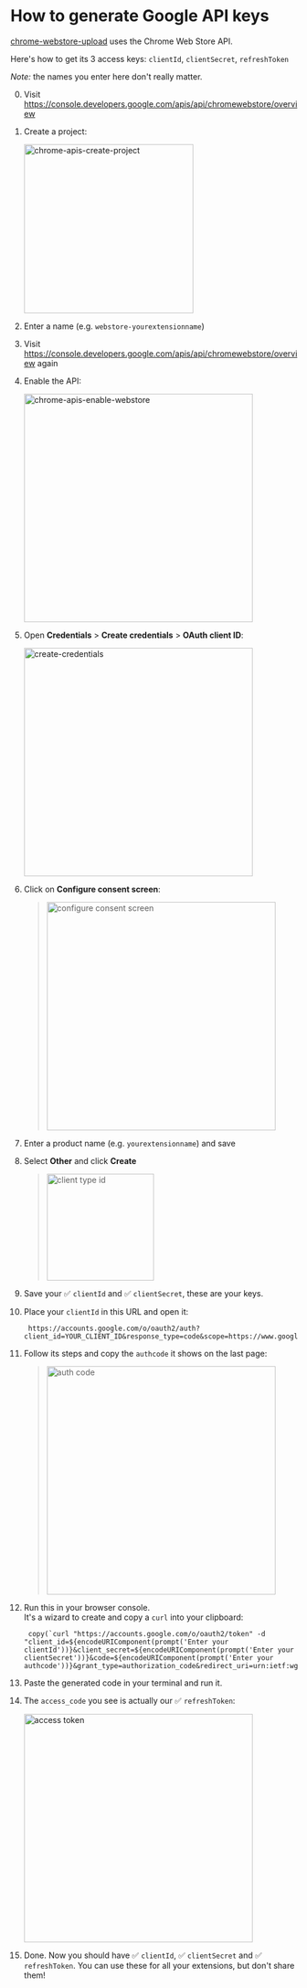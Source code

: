 # How to generate Google API keys

[chrome-webstore-upload](https://github.com/DrewML/chrome-webstore-upload) uses the Chrome Web Store API. 

Here's how to get its 3 access keys: `clientId`, `clientSecret`, `refreshToken`

*Note:* the names you enter here don't really matter.

0. Visit https://console.developers.google.com/apis/api/chromewebstore/overview
0. Create a project:

    <img width="296" alt="chrome-apis-create-project" src="https://cloud.githubusercontent.com/assets/1402241/21517725/55e5c626-cc96-11e6-9b55-ec9c80e10ec4.png">
0. Enter a name (e.g. `webstore-yourextensionname`)
0. Visit https://console.developers.google.com/apis/api/chromewebstore/overview again
0. Enable the API:

    <img width="400" alt="chrome-apis-enable-webstore" src="https://cloud.githubusercontent.com/assets/1402241/21517842/2a9f36a4-cc97-11e6-8ffa-ad49ac2ca3ce.png">

0. Open **Credentials** > **Create credentials** > **OAuth client ID**:

    <img width="400" alt="create-credentials" src="https://cloud.githubusercontent.com/assets/1402241/21517881/64f727f8-cc97-11e6-9c6b-b347b71352bf.png">

0. Click on **Configure consent screen**:

    > <img width="400" alt="configure consent screen" src="https://cloud.githubusercontent.com/assets/1402241/21517907/92640e0e-cc97-11e6-93f7-d077664eead9.png">

0. Enter a product name (e.g. `yourextensionname`) and save
0. Select **Other** and click **Create** 

    > <img width="187" alt="client type id" src="https://cloud.githubusercontent.com/assets/1402241/21517952/d1f36fce-cc97-11e6-92c0-de4485d97736.png">

0. Save your ✅ `clientId` and ✅ `clientSecret`, these are your keys.
0. Place your `clientId` in this URL and open it:

        https://accounts.google.com/o/oauth2/auth?client_id=YOUR_CLIENT_ID&response_type=code&scope=https://www.googleapis.com/auth/chromewebstore&redirect_uri=urn:ietf:wg:oauth:2.0:oob

0. Follow its steps and copy the `authcode` it shows on the last page:

    > <img width="400" alt="auth code" src="https://cloud.githubusercontent.com/assets/1402241/21518094/c3033bb0-cc98-11e6-82bb-f6c69ca103fe.png">

0. Run this in your browser console.  
It's a wizard to create and copy a `curl` into your clipboard:

        copy(`curl "https://accounts.google.com/o/oauth2/token" -d "client_id=${encodeURIComponent(prompt('Enter your clientId'))}&client_secret=${encodeURIComponent(prompt('Enter your clientSecret'))}&code=${encodeURIComponent(prompt('Enter your authcode'))}&grant_type=authorization_code&redirect_uri=urn:ietf:wg:oauth:2.0:oob"`)


0. Paste the generated code in your terminal and run it.
0. The `access_code` you see is actually our ✅ `refreshToken`:

    <img width="400" alt="access token" src="https://cloud.githubusercontent.com/assets/1402241/21518331/9b7e3b42-cc9a-11e6-8d65-cde5ba5ea105.png">

0. Done. Now you should have ✅ `clientId`, ✅ `clientSecret` and ✅ `refreshToken`. You can use these for all your extensions, but don't share them!
